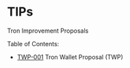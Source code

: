 # TIPs
Tron Improvement Proposals

Table of Contents:
- [TWP-001](https://github.com/tronprotocol/tips/blob/master/TWP-001.md) Tron Wallet Proposal (TWP)


